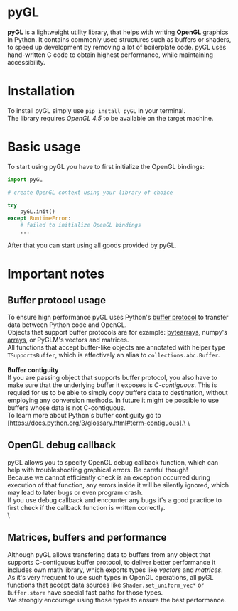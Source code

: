 # pyGL
**pyGL** is a lightweight utility library, that helps with writing **OpenGL** graphics in Python. It contains commonly used structures such as buffers or shaders, to speed up development by removing a lot of boilerplate code.
pyGL uses hand-written C code to obtain highest performance, while maintaining accessibility.
# Installation
To install pyGL simply use ```pip install pyGL``` in your terminal.\
The library requires *OpenGL 4.5* to be available on the target machine.
# Basic usage
To start using pyGL you have to first initialize the OpenGL bindings:
```python
import pyGL

# create OpenGL context using your library of choice

try
	pyGL.init()
except RuntimeError:
	# failed to initialize OpenGL bindings
	...
```
After that you can start using all goods provided by pyGL.

# Important notes
## Buffer protocol usage
To ensure high performance pyGL uses Python's [buffer protocol](https://docs.python.org/3/c-api/buffer.html) to transfer data between Python code and OpenGL.\
Objects that support buffer protocols are for example: [bytearrays](https://docs.python.org/3/library/stdtypes.html#bytearray), numpy's [arrays](https://numpy.org/doc/stable/reference/generated/numpy.array.html), or PyGLM's vectors and matrices.\
All functions that accept buffer-like objects are annotated with helper type `TSupportsBuffer`, which is effectively an alias to `collections.abc.Buffer`.\
\
**Buffer contiguity**\
If you are passing object that supports buffer protocol, you also have to make sure that the underlying buffer it exposes is *C-contiguous*. This is requied for us to be able to simply copy buffers data to destination, without employing any conversion methods. In future it might be possible to use buffers whose data is not C-contiguous.\
To learn more about Python's buffer contiguity go to [https://docs.python.org/3/glossary.html#term-contiguous].\
\
## OpenGL debug callback
pyGL allows you to specify OpenGL debug callback function, which can help with troubleshooting graphical errors. Be careful though!\
Because we cannot efficiently check is an exception occurred during execution of that function, any errors inside it will be silently
ignored, which may lead to later bugs or even program crash.\
If you use debug callback and encounter any bugs it's a good practice to first check if the callback function is written correctly.\
\
## Matrices, buffers and performance
Although pyGL allows transfering data to buffers from any object that supports C-contiguous buffer protocol, to deliver better performance it includes own math library, which exports types like *vectors* and *matrices*.\
As it's very frequent to use such types in OpenGL operations, all pyGL functions that accept data sources like `Shader.set_uniform_vec*` or `Buffer.store` have special fast paths for those types.\
We strongly encourage using those types to ensure the best performance.
